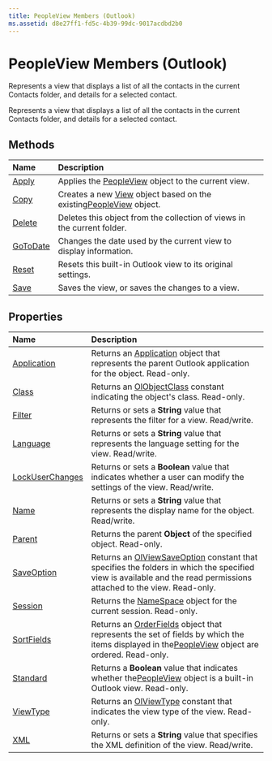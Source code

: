 ```yaml
---
title: PeopleView Members (Outlook)
ms.assetid: d8e27ff1-fd5c-4b39-99dc-9017acdbd2b0
---
```



# PeopleView Members (Outlook)
Represents a view that displays a list of all the contacts in the current Contacts folder, and details for a selected contact.

Represents a view that displays a list of all the contacts in the current Contacts folder, and details for a selected contact.


## Methods



|**Name**|**Description**|
|:-----|:-----|
|[Apply](peopleview-apply-method-outlook.md)|Applies the [PeopleView](peopleview-object-outlook.md) object to the current view.|
|[Copy](peopleview-copy-method-outlook.md)|Creates a new [View](view-object-outlook.md) object based on the existing[PeopleView](peopleview-object-outlook.md) object.|
|[Delete](peopleview-delete-method-outlook.md)|Deletes this object from the collection of views in the current folder.|
|[GoToDate](peopleview-gotodate-method-outlook.md)|Changes the date used by the current view to display information.|
|[Reset](peopleview-reset-method-outlook.md)|Resets this built-in Outlook view to its original settings.|
|[Save](peopleview-save-method-outlook.md)|Saves the view, or saves the changes to a view.|

## Properties



|**Name**|**Description**|
|:-----|:-----|
|[Application](peopleview-application-property-outlook.md)|Returns an [Application](application-object-outlook.md) object that represents the parent Outlook application for the object. Read-only.|
|[Class](peopleview-class-property-outlook.md)|Returns an [OlObjectClass](olobjectclass-enumeration-outlook.md) constant indicating the object's class. Read-only.|
|[Filter](peopleview-filter-property-outlook.md)|Returns or sets a  **String** value that represents the filter for a view. Read/write.|
|[Language](peopleview-language-property-outlook.md)|Returns or sets a  **String** value that represents the language setting for the view. Read/write.|
|[LockUserChanges](peopleview-lockuserchanges-property-outlook.md)|Returns or sets a  **Boolean** value that indicates whether a user can modify the settings of the view. Read/write.|
|[Name](peopleview-name-property-outlook.md)|Returns or sets a  **String** value that represents the display name for the object. Read/write.|
|[Parent](peopleview-parent-property-outlook.md)|Returns the parent  **Object** of the specified object. Read-only.|
|[SaveOption](peopleview-saveoption-property-outlook.md)|Returns an [OlViewSaveOption](olviewsaveoption-enumeration-outlook.md) constant that specifies the folders in which the specified view is available and the read permissions attached to the view. Read-only.|
|[Session](peopleview-session-property-outlook.md)|Returns the [NameSpace](namespace-object-outlook.md) object for the current session. Read-only.|
|[SortFields](peopleview-sortfields-property-outlook.md)|Returns an [OrderFields](orderfields-object-outlook.md) object that represents the set of fields by which the items displayed in the[PeopleView](peopleview-object-outlook.md) object are ordered. Read-only.|
|[Standard](peopleview-standard-property-outlook.md)|Returns a  **Boolean** value that indicates whether the[PeopleView](peopleview-object-outlook.md) object is a built-in Outlook view. Read-only.|
|[ViewType](peopleview-viewtype-property-outlook.md)|Returns an [OlViewType](olviewtype-enumeration-outlook.md) constant that indicates the view type of the view. Read-only.|
|[XML](peopleview-xml-property-outlook.md)|Returns or sets a  **String** value that specifies the XML definition of the view. Read/write.|

